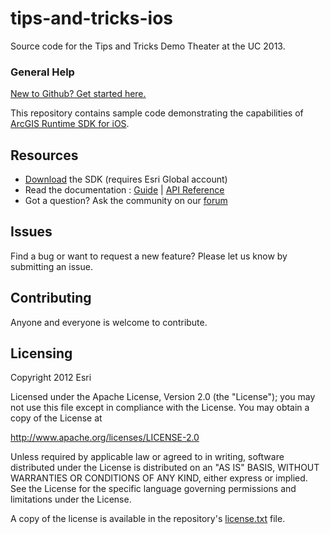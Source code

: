 tips-and-tricks-ios
===================

Source code for the Tips and Tricks Demo Theater at the UC 2013.

### General Help
[New to Github? Get started here.](http://htmlpreview.github.com/?https://github.com/Esri/esri.github.com/blob/master/help/esri-getting-to-know-github.html)

This repository contains sample code demonstrating the capabilities of [ArcGIS Runtime SDK for iOS](http://developers.arcgis.com/en/ios/). 

## Resources

* [Download](http://www.esri.com/apps/products/download/index.cfm?fuseaction=download.main&downloadid=898) the SDK (requires Esri Global account)
* Read the documentation : [Guide](http://developers.arcgis.com/en/ios/guide/introduction.htm) | [API Reference](http://developers.arcgis.com/en/ios/api-reference/index.htm)
* Got a question? Ask the community on our [forum](http://forums.arcgis.com/forums/78-ArcGIS-for-iOS-SDK)

## Issues

Find a bug or want to request a new feature?  Please let us know by submitting an issue.

## Contributing

Anyone and everyone is welcome to contribute. 

## Licensing

Copyright 2012 Esri

Licensed under the Apache License, Version 2.0 (the "License");
you may not use this file except in compliance with the License.
You may obtain a copy of the License at

   http://www.apache.org/licenses/LICENSE-2.0

Unless required by applicable law or agreed to in writing, software
distributed under the License is distributed on an "AS IS" BASIS,
WITHOUT WARRANTIES OR CONDITIONS OF ANY KIND, either express or implied.
See the License for the specific language governing permissions and
limitations under the License.

A copy of the license is available in the repository's
[license.txt]( https://raw.github.com/Esri/arcgis-runtime-samples-ios/master/license.txt) file.

